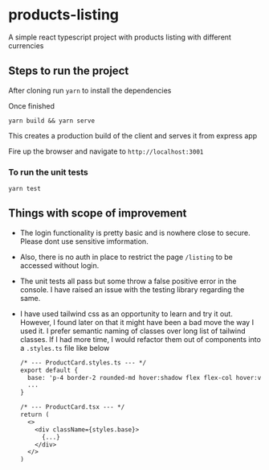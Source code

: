 # products-listing

A simple react typescript project with products listing with different currencies

## Steps to run the project

After cloning run `yarn` to install the dependencies

Once finished

```
yarn build && yarn serve
```

This creates a production build of the client and serves it from express app

Fire up the browser and navigate to `http://localhost:3001`

### To run the unit tests

```
yarn test
```

## Things with scope of improvement

- The login functionality is pretty basic and is nowhere close to secure. Please dont use sensitive imformation.
- Also, there is no auth in place to restrict the page `/listing` to be accessed without login.
- The unit tests all pass but some throw a false positive error in the console. I have raised an issue with the testing library regarding the same.
- I have used tailwind css as an opportunity to learn and try it out. However, I found later on that it might have been a bad move the way I used it.
  I prefer semantic naming of classes over long list of tailwind classes. If I had more time, I would refactor them out of components into a `.styles.ts`
  file like below

  ```diff
  /* --- ProductCard.styles.ts --- */
  export default {
    base: 'p-4 border-2 rounded-md hover:shadow flex flex-col hover:visible product-card',
    ...
  }

  /* --- ProductCard.tsx --- */
  return (
    <>
      <div className={styles.base}>
        {...}
      </div>
    </>
  )
  ```
